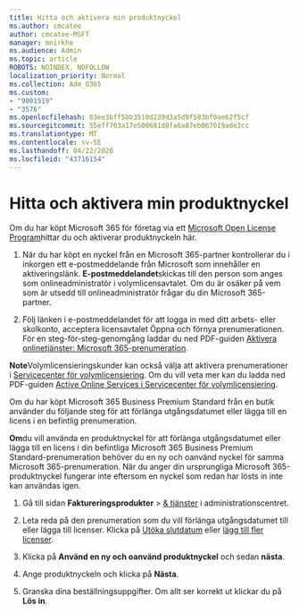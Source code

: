 ```yaml
---
title: Hitta och aktivera min produktnyckel
ms.author: cmcatee
author: cmcatee-MSFT
manager: mnirkhe
ms.audience: Admin
ms.topic: article
ROBOTS: NOINDEX, NOFOLLOW
localization_priority: Normal
ms.collection: Adm_O365
ms.custom:
- "9001519"
- "3576"
ms.openlocfilehash: 03ee3bff5bb3510d239d3a5d9f583bf0ae62f5cf
ms.sourcegitcommit: 55eff703a17e500681d8fa6a87eb067019ade3cc
ms.translationtype: MT
ms.contentlocale: sv-SE
ms.lasthandoff: 04/22/2020
ms.locfileid: "43716154"
---
```

# <a name="find-and-activate-my-product-key"></a>Hitta och aktivera min produktnyckel

Om du har köpt Microsoft 365 för företag via ett [Microsoft Open License Program](https://go.microsoft.com/fwlink/p/?LinkID=613298)hittar du och aktiverar produktnyckeln här.

1. När du har köpt en nyckel från en Microsoft 365-partner kontrollerar du i inkorgen ett e-postmeddelande från Microsoft som innehåller en aktiveringslänk.  **E-postmeddelandet**skickas till den person som anges som onlineadministratör i volymlicensavtalet.  Om du är osäker på vem som är utsedd till onlineadministratör frågar du din Microsoft 365-partner.

2. Följ länken i e-postmeddelandet för att logga in med ditt arbets- eller skolkonto, acceptera licensavtalet Öppna och förnya prenumerationen.  För en steg-för-steg-genomgång laddar du ned PDF-guiden [Aktivera onlinetjänster: Microsoft 365-prenumeration](https://go.microsoft.com/fwlink/p/?LinkId=618100). 

**Note**Volymlicensieringskunder kan också välja att aktivera prenumerationer i [Servicecenter för volymlicensiering](https://go.microsoft.com/fwlink/p/?LinkID=282016).  Om du vill veta mer kan du ladda ned PDF-guiden [Active Online Services i Servicecenter för volymlicensiering](https://go.microsoft.com/fwlink/p/?LinkId=618096).

Om du har köpt Microsoft 365 Business Premium Standard från en butik använder du följande steg för att förlänga utgångsdatumet eller lägga till en licens i en befintlig prenumeration.

**Om**du vill använda en produktnyckel för att förlänga utgångsdatumet eller lägga till en licens i din befintliga Microsoft 365 Business Premium Standard-prenumeration behöver du en ny och oanvänd nyckel för samma Microsoft 365-prenumeration.  När du anger din ursprungliga Microsoft 365-produktnyckel fungerar inte eftersom en nyckel som redan har lösts in inte kan användas igen.

1. Gå till sidan **Faktureringsprodukter** > [& tjänster](https://go.microsoft.com/fwlink/p/?linkid=842054) i administrationscentret.

2. Leta reda på den prenumeration som du vill förlänga utgångsdatumet till eller lägga till licenser.  Klicka på [Utöka slutdatum](https://go.microsoft.com/fwlink/p/?linkid=842054) eller [lägg till fler licenser](https://go.microsoft.com/fwlink/p/?linkid=842054).

3. Klicka på **Använd en ny och oanvänd produktnyckel** och sedan **nästa**.

4. Ange produktnyckeln och klicka på **Nästa**.

5. Granska dina beställningsuppgifter.  Om allt ser korrekt ut klickar du på **Lös in**.
